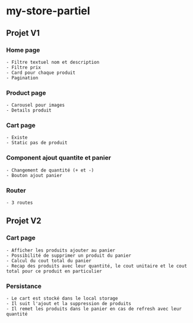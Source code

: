 # my-store-partiel

## Projet V1

### Home page
```
- Filtre textuel nom et description
- Filtre prix 
- Card pour chaque produit
- Pagination
```

### Product page
```
- Carousel pour images 
- Details produit
``` 

### Cart page 
```
- Existe 
- Static pas de produit
``` 
### Component ajout quantite et panier
```
- Changement de quantité (+ et -)
- Bouton ajout panier
``` 

### Router
```
- 3 routes
``` 

## Projet V2

### Cart page
```
- Afficher les produits ajouter au panier
- Possibilité de supprimer un produit du panier
- Calcul du cout total du panier
- Recap des produits avec leur quantité, le cout unitaire et le cout total pour ce produit en particulier 
``` 

### Persistance
```
- Le cart est stocké dans le local storage 
- Il suit l'ajout et la suppression de produits
- Il remet les produits dans le panier en cas de refresh avec leur quantité
```